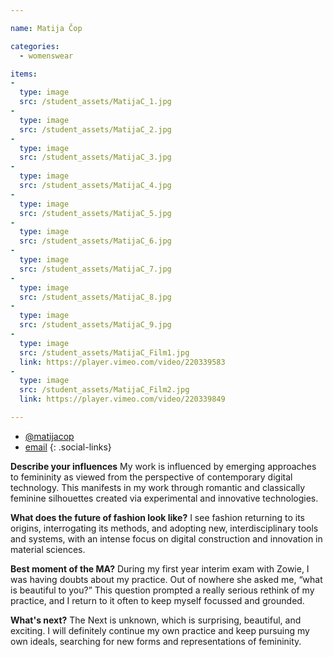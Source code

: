 ```yaml
---

name: Matija Čop

categories:
  - womenswear

items:
-
  type: image
  src: /student_assets/MatijaC_1.jpg
-
  type: image
  src: /student_assets/MatijaC_2.jpg
-
  type: image
  src: /student_assets/MatijaC_3.jpg
-
  type: image
  src: /student_assets/MatijaC_4.jpg
-
  type: image
  src: /student_assets/MatijaC_5.jpg
-
  type: image
  src: /student_assets/MatijaC_6.jpg
-
  type: image
  src: /student_assets/MatijaC_7.jpg
-
  type: image
  src: /student_assets/MatijaC_8.jpg
-
  type: image
  src: /student_assets/MatijaC_9.jpg
-
  type: image
  src: /student_assets/MatijaC_Film1.jpg
  link: https://player.vimeo.com/video/220339583
-
  type: image
  src: /student_assets/MatijaC_Film2.jpg
  link: https://player.vimeo.com/video/220339849

---
```


* [@matijacop](https://www.instagram.com/matijacop/)
* [email](mailto:matija.cop@network.rca.ac.uk)
{: .social-links}

**Describe your influences**
My work is influenced by emerging approaches to femininity as viewed from the perspective of contemporary digital technology. This manifests in my work through romantic and classically feminine silhouettes created via experimental and innovative technologies.

**What does the future of fashion look like?**
I see fashion returning to its origins, interrogating its methods, and adopting new, interdisciplinary tools and systems, with an intense focus on digital construction and innovation in material sciences.

**Best moment of the MA?**
During my first year interim exam with Zowie, I was having doubts about my practice. Out of nowhere she asked me, “what is beautiful to you?” This question prompted a really serious rethink of my practice, and I return to it often to keep myself focussed and grounded.

**What's next?**
The Next is unknown, which is surprising, beautiful, and exciting. I will definitely continue my own practice and keep pursuing my own ideals, searching for new forms and representations of femininity.
